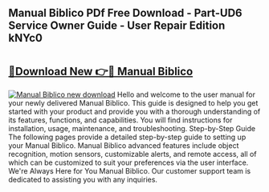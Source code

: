 ## Manual Biblico PDf Free Download - Part-UD6 Service Owner Guide - User Repair Edition kNYc0

# <h2><a href="http://bc40026.oget.top/?id=Manual+Biblico">🔗Download New 👉🔴 Manual Biblico</a></h2>

[![Manual Biblico new download](https://i.imgur.com/5g1atiW.png)](http://bc40026.oget.top/?id=Manual+Biblico)
Hello and welcome to the user manual for your newly delivered Manual Biblico. This guide is designed to help you get started with your product and provide you with a thorough understanding of its features, functions, and capabilities. You will find instructions for installation, usage, maintenance, and troubleshooting. Step-by-Step Guide The following pages provide a detailed step-by-step guide to setting up your Manual Biblico. Manual Biblico advanced features include object recognition, motion sensors, customizable alerts, and remote access, all of which can be customized to suit your preferences via the user interface. We're Always Here for You Manual Biblico. Our customer support team is dedicated to assisting you with any inquiries.
